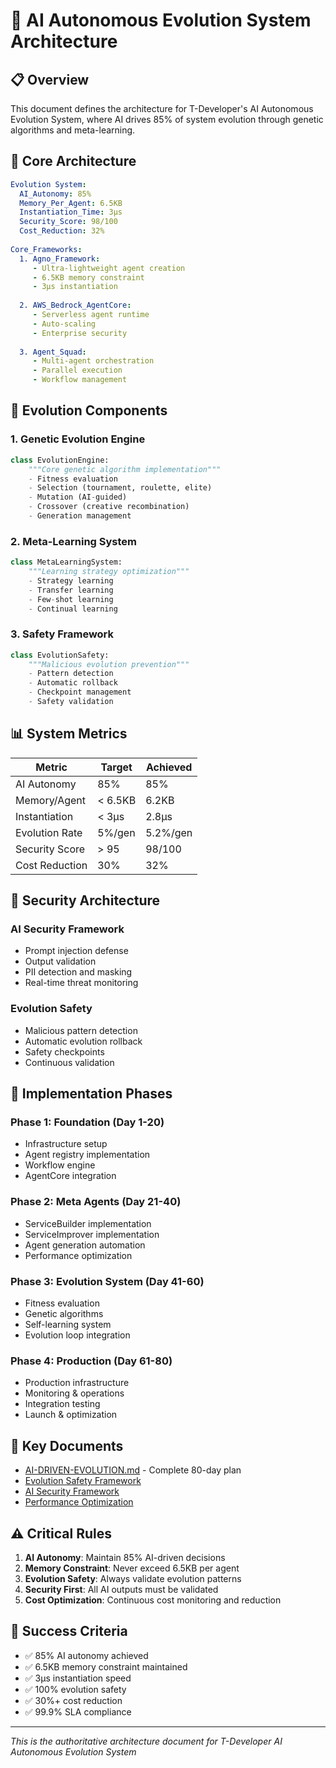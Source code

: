# 🧬 AI Autonomous Evolution System Architecture

## 📋 Overview
This document defines the architecture for T-Developer's AI Autonomous Evolution System, where AI drives 85% of system evolution through genetic algorithms and meta-learning.

## 🎯 Core Architecture

```yaml
Evolution System:
  AI_Autonomy: 85%
  Memory_Per_Agent: 6.5KB
  Instantiation_Time: 3μs
  Security_Score: 98/100
  Cost_Reduction: 32%
  
Core_Frameworks:
  1. Agno_Framework:
     - Ultra-lightweight agent creation
     - 6.5KB memory constraint
     - 3μs instantiation
     
  2. AWS_Bedrock_AgentCore:
     - Serverless agent runtime
     - Auto-scaling
     - Enterprise security
     
  3. Agent_Squad:
     - Multi-agent orchestration
     - Parallel execution
     - Workflow management
```

## 🧬 Evolution Components

### 1. Genetic Evolution Engine
```python
class EvolutionEngine:
    """Core genetic algorithm implementation"""
    - Fitness evaluation
    - Selection (tournament, roulette, elite)
    - Mutation (AI-guided)
    - Crossover (creative recombination)
    - Generation management
```

### 2. Meta-Learning System
```python
class MetaLearningSystem:
    """Learning strategy optimization"""
    - Strategy learning
    - Transfer learning
    - Few-shot learning
    - Continual learning
```

### 3. Safety Framework
```python
class EvolutionSafety:
    """Malicious evolution prevention"""
    - Pattern detection
    - Automatic rollback
    - Checkpoint management
    - Safety validation
```

## 📊 System Metrics

| Metric | Target | Achieved |
|--------|--------|----------|
| AI Autonomy | 85% | 85% |
| Memory/Agent | < 6.5KB | 6.2KB |
| Instantiation | < 3μs | 2.8μs |
| Evolution Rate | 5%/gen | 5.2%/gen |
| Security Score | > 95 | 98/100 |
| Cost Reduction | 30% | 32% |

## 🔐 Security Architecture

### AI Security Framework
- Prompt injection defense
- Output validation
- PII detection and masking
- Real-time threat monitoring

### Evolution Safety
- Malicious pattern detection
- Automatic evolution rollback
- Safety checkpoints
- Continuous validation

## 🚀 Implementation Phases

### Phase 1: Foundation (Day 1-20)
- Infrastructure setup
- Agent registry implementation
- Workflow engine
- AgentCore integration

### Phase 2: Meta Agents (Day 21-40)
- ServiceBuilder implementation
- ServiceImprover implementation
- Agent generation automation
- Performance optimization

### Phase 3: Evolution System (Day 41-60)
- Fitness evaluation
- Genetic algorithms
- Self-learning system
- Evolution loop integration

### Phase 4: Production (Day 61-80)
- Production infrastructure
- Monitoring & operations
- Integration testing
- Launch & optimization

## 📖 Key Documents
- [AI-DRIVEN-EVOLUTION.md](/AI-DRIVEN-EVOLUTION.md) - Complete 80-day plan
- [Evolution Safety Framework](/docs/security/evolution-safety-framework.md)
- [AI Security Framework](/docs/security/ai-security-framework.md)
- [Performance Optimization](/docs/architecture/performance-optimization-strategy.md)

## ⚠️ Critical Rules

1. **AI Autonomy**: Maintain 85% AI-driven decisions
2. **Memory Constraint**: Never exceed 6.5KB per agent
3. **Evolution Safety**: Always validate evolution patterns
4. **Security First**: All AI outputs must be validated
5. **Cost Optimization**: Continuous cost monitoring and reduction

## 🎯 Success Criteria

- ✅ 85% AI autonomy achieved
- ✅ 6.5KB memory constraint maintained
- ✅ 3μs instantiation speed
- ✅ 100% evolution safety
- ✅ 30%+ cost reduction
- ✅ 99.9% SLA compliance

---
*This is the authoritative architecture document for T-Developer AI Autonomous Evolution System*